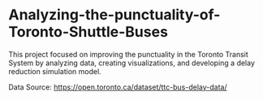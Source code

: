 # Analyzing-the-punctuality-of-Toronto-Shuttle-Buses
 This project focused on  improving the punctuality in the Toronto Transit System by analyzing data, creating visualizations, and developing a delay reduction simulation model.

Data Source: https://open.toronto.ca/dataset/ttc-bus-delay-data/
